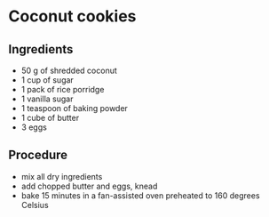 Coconut cookies
===============

Ingredients
-----------

* 50 g of shredded coconut
* 1 cup of sugar
* 1 pack of rice porridge
* 1 vanilla sugar
* 1 teaspoon of baking powder
* 1 cube of butter
* 3 eggs

Procedure
---------

* mix all dry ingredients
* add chopped butter and eggs, knead
* bake 15 minutes in a fan-assisted oven preheated to 160 degrees Celsius

